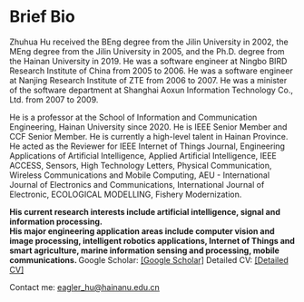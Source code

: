---
---

# Brief Bio

Zhuhua Hu received the BEng degree from the Jilin University in 2002, the MEng degree from the Jilin University in 2005, and the Ph.D. degree from the Hainan University in 2019. He was a software engineer at Ningbo BIRD Research Institute of China from 2005 to 2006. He was a software engineer at Nanjing Research Institute of ZTE from 2006 to 2007. He was a minister of the software department at Shanghai Aoxun Information Technology Co., Ltd. from 2007 to 2009. 

He is a professor at the School of Information and Communication Engineering, Hainan University since 2020. He is IEEE Senior Member and CCF Senior Member. He is currently a high-level talent in Hainan Province. He acted as the Reviewer for IEEE Internet of Things Journal, Engineering Applications of Artificial Intelligence, Applied Artificial Intelligence, IEEE ACCESS, Sensors, High Technology Letters, Physical Communication, Wireless Communications and Mobile Computing, AEU - International Journal of Electronics and Communications, International Journal of Electronic, ECOLOGICAL MODELLING, Fishery Modernization. 

<b>His current research interests include artificial intelligence, signal and information processing.<br>
His major engineering application areas include computer vision and image processing, intelligent robotics applications, Internet of Things and smart agriculture, marine information sensing and processing, mobile communications.
</b>
Google Scholar: [[Google Scholar]](https://scholar.google.com.hk/citations?hl=zh-CN&user=-5x1pM4AAAAJ)
Detailed CV: [[Detailed CV]](https://sice.hainanu.edu.cn/info/1041/1079.htm)

Contact me: <u>eagler_hu@hainanu.edu.cn</u>

